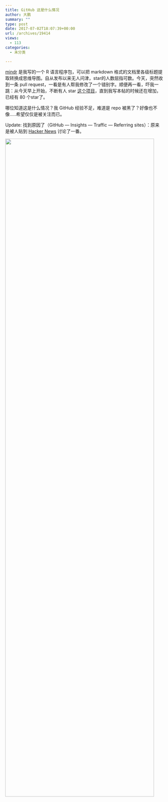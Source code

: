 ```yaml
---
title: GitHub 这是什么情况
author: 大鹏
summary: ""
type: post
date: 2017-07-02T18:07:39+00:00
url: /archives/19414
views:
  - 113
categories:
  - 未分类

---
```

[mindr][1] 是我写的一个 R 语言程序包，可以把 markdown 格式的文档里各级标题提取转换成思维导图。自从发布以来无人问津，star的人数屈指可数。今天，突然收到一条 pull request，一看是有人帮我修改了一个错别字。顺便再一看，吓我一跳：从今天早上开始，不断有人 star [这个项目][2]，直到我写本帖的时候还在增加，已经有 80 个star了。

哪位知道这是什么情况？我 GitHub 经验不足，难道是 repo 被黑了？好像也不像&#8230;..希望仅仅是被关注而已。

Update: 找到原因了（GitHub &#8212; Insights &#8212; Traffic &#8212; Referring sites）：原来是被人贴到 [Hacker News][3] 讨论了一番。

[<img src="http://dapengde.com/wp-content/uploads/2017/07/screenshot-github.com-2017-07-02-17-41-00-.png" alt="" width="473" height="2082" class="alignnone size-full wp-image-19415" srcset="http://dapengde.com/wp-content/uploads/2017/07/screenshot-github.com-2017-07-02-17-41-00-.png 473w, http://dapengde.com/wp-content/uploads/2017/07/screenshot-github.com-2017-07-02-17-41-00--68x300.png 68w" sizes="(max-width: 473px) 100vw, 473px" />][4]

 [1]: http://www.pzhao.org/zh/post/mindr/
 [2]: https://github.com/pzhaonet/mindr
 [3]: https://news.ycombinator.com/item?id=14682567
 [4]: http://dapengde.com/wp-content/uploads/2017/07/screenshot-github.com-2017-07-02-17-41-00-.png
